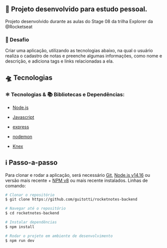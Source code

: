 ## 🧩 **Projeto desenvolvido para estudo pessoal.**

Projeto desenvolvido durante as aulas do Stage 08 da trilha Explorer da @Rocketseat

### 🎯 Desafio

Criar uma aplicação, utilizando as tecnologias abaixo, na qual o usuário realiza o cadastro de notas e preenche algumas informações, como nome e descrição, e adiciona tags e links relacionadas a ela. 

## 🛸 Tecnologias

### ⚛️ Tecnologias & 📚 Bibliotecas e Dependências:

- [Node.js](https://nodejs.org/en/)
- [Javascript](https://developer.mozilla.org/en-US/docs/Web/JavaScript)

- [express](https://.npmjs.com/package/express) 
- [nodemon](https://.npmjs.com/package/nodemon)
- [Knex](https://knexjs.org)

## :information_source: Passo-a-passo

Para clonar e rodar a aplicação, será necessário [Git](https://git-scm.com), [Node.js v14.16](https://nodejs.org/en/) ou versão mais recente + [NPM v8](https://nodejs.org/en/) ou mais recente instalados. 
Linhas de comando:

```bash
# Clonar o repositório
$ git clone https://github.com/guitotti/rocketnotes-backend

# Navegar até o repositório
$ cd rocketnotes-backend

# Instalar dependências
$ npm install

# Rodar o projeto em ambiente de desenvolvimento
$ npm run dev
```

